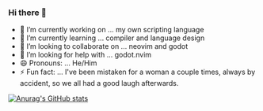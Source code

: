 ### Hi there 👋

<!--
**Joakker/Joakker** is a ✨ _special_ ✨ repository because its `README.md` (this file) appears on your GitHub profile.

Here are some ideas to get you started:
- 💬 Ask me about ...
- 📫 How to reach me: ...
-->
- 🔭 I’m currently working on ... my own scripting language
- 🌱 I’m currently learning ... compiler and language design
- 👯 I’m looking to collaborate on ... neovim and godot
- 🤔 I’m looking for help with ... godot.nvim
- 😄 Pronouns: ... He/Him
- ⚡ Fun fact: ... I've been mistaken for a woman a couple times, always by accident, so we all had a good laugh afterwards.


[![Anurag's GitHub stats](https://github-readme-stats.vercel.app/api?username=Joakker)](https://github.com/anuraghazra/github-readme-stats)
